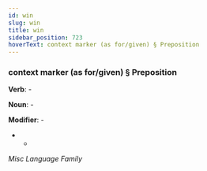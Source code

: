```yaml
---
id: win
slug: win
title: win
sidebar_position: 723
hoverText: context marker (as for/given) § Preposition
---
```


### context marker (as for/given) § Preposition

**Verb**: -

**Noun**: -

**Modifier**: -

- -

*Misc Language Family*